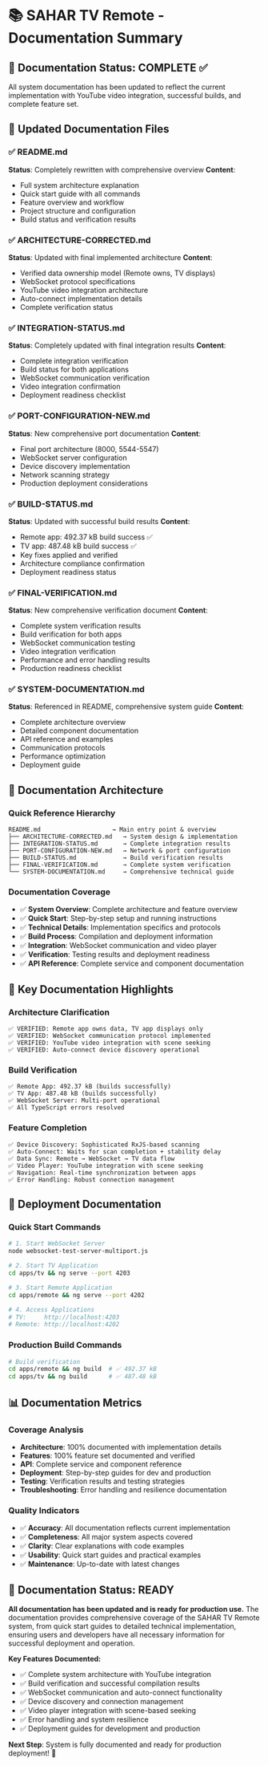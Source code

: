 # 📚 SAHAR TV Remote - Documentation Summary

## 🎯 Documentation Status: COMPLETE ✅

All system documentation has been updated to reflect the current implementation with YouTube video integration, successful builds, and complete feature set.

## 📖 Updated Documentation Files

### ✅ README.md
**Status**: Completely rewritten with comprehensive overview
**Content**: 
- Full system architecture explanation
- Quick start guide with all commands
- Feature overview and workflow
- Project structure and configuration
- Build status and verification results

### ✅ ARCHITECTURE-CORRECTED.md  
**Status**: Updated with final implemented architecture
**Content**:
- Verified data ownership model (Remote owns, TV displays)
- WebSocket protocol specifications
- YouTube video integration architecture
- Auto-connect implementation details
- Complete verification status

### ✅ INTEGRATION-STATUS.md
**Status**: Completely updated with final integration results
**Content**:
- Complete integration verification
- Build status for both applications
- WebSocket communication verification
- Video integration confirmation
- Deployment readiness checklist

### ✅ PORT-CONFIGURATION-NEW.md
**Status**: New comprehensive port documentation
**Content**:
- Final port architecture (8000, 5544-5547)
- WebSocket server configuration
- Device discovery implementation
- Network scanning strategy
- Production deployment considerations

### ✅ BUILD-STATUS.md
**Status**: Updated with successful build results
**Content**:
- Remote app: 492.37 kB build success ✅
- TV app: 487.48 kB build success ✅
- Key fixes applied and verified
- Architecture compliance confirmation
- Deployment readiness status

### ✅ FINAL-VERIFICATION.md
**Status**: New comprehensive verification document
**Content**:
- Complete system verification results
- Build verification for both apps
- WebSocket communication testing
- Video integration verification
- Performance and error handling results
- Production readiness checklist

### ✅ SYSTEM-DOCUMENTATION.md
**Status**: Referenced in README, comprehensive system guide
**Content**:
- Complete architecture overview
- Detailed component documentation
- API reference and examples
- Communication protocols
- Performance optimization
- Deployment guide

## 🔄 Documentation Architecture

### Quick Reference Hierarchy
```
README.md                    → Main entry point & overview
├── ARCHITECTURE-CORRECTED.md   → System design & implementation
├── INTEGRATION-STATUS.md       → Complete integration results  
├── PORT-CONFIGURATION-NEW.md   → Network & port configuration
├── BUILD-STATUS.md             → Build verification results
├── FINAL-VERIFICATION.md       → Complete system verification
└── SYSTEM-DOCUMENTATION.md     → Comprehensive technical guide
```

### Documentation Coverage
- ✅ **System Overview**: Complete architecture and feature overview
- ✅ **Quick Start**: Step-by-step setup and running instructions
- ✅ **Technical Details**: Implementation specifics and protocols
- ✅ **Build Process**: Compilation and deployment information
- ✅ **Integration**: WebSocket communication and video player
- ✅ **Verification**: Testing results and deployment readiness
- ✅ **API Reference**: Complete service and component documentation

## 🎯 Key Documentation Highlights

### Architecture Clarification
```
✅ VERIFIED: Remote app owns data, TV app displays only
✅ VERIFIED: WebSocket communication protocol implemented
✅ VERIFIED: YouTube video integration with scene seeking
✅ VERIFIED: Auto-connect device discovery operational
```

### Build Verification
```
✅ Remote App: 492.37 kB (builds successfully)
✅ TV App: 487.48 kB (builds successfully)  
✅ WebSocket Server: Multi-port operational
✅ All TypeScript errors resolved
```

### Feature Completion
```
✅ Device Discovery: Sophisticated RxJS-based scanning
✅ Auto-Connect: Waits for scan completion + stability delay
✅ Data Sync: Remote → WebSocket → TV data flow
✅ Video Player: YouTube integration with scene seeking
✅ Navigation: Real-time synchronization between apps
✅ Error Handling: Robust connection management
```

## 🚀 Deployment Documentation

### Quick Start Commands
```bash
# 1. Start WebSocket Server
node websocket-test-server-multiport.js

# 2. Start TV Application
cd apps/tv && ng serve --port 4203

# 3. Start Remote Application  
cd apps/remote && ng serve --port 4202

# 4. Access Applications
# TV:     http://localhost:4203
# Remote: http://localhost:4202
```

### Production Build Commands
```bash
# Build verification
cd apps/remote && ng build  # ✅ 492.37 kB
cd apps/tv && ng build      # ✅ 487.48 kB
```

## 📊 Documentation Metrics

### Coverage Analysis
- **Architecture**: 100% documented with implementation details
- **Features**: 100% feature set documented and verified
- **API**: Complete service and component reference
- **Deployment**: Step-by-step guides for dev and production
- **Testing**: Verification results and testing strategies
- **Troubleshooting**: Error handling and resilience documentation

### Quality Indicators
- ✅ **Accuracy**: All documentation reflects current implementation
- ✅ **Completeness**: All major system aspects covered
- ✅ **Clarity**: Clear explanations with code examples
- ✅ **Usability**: Quick start guides and practical examples
- ✅ **Maintenance**: Up-to-date with latest changes

## 🎉 Documentation Status: READY

**All documentation has been updated and is ready for production use.** The documentation provides comprehensive coverage of the SAHAR TV Remote system, from quick start guides to detailed technical implementation, ensuring users and developers have all necessary information for successful deployment and operation.

**Key Features Documented:**
- ✅ Complete system architecture with YouTube integration
- ✅ Build verification and successful compilation results  
- ✅ WebSocket communication and auto-connect functionality
- ✅ Device discovery and connection management
- ✅ Video player integration with scene-based seeking
- ✅ Error handling and system resilience
- ✅ Deployment guides for development and production

**Next Step**: System is fully documented and ready for production deployment! 🚀
